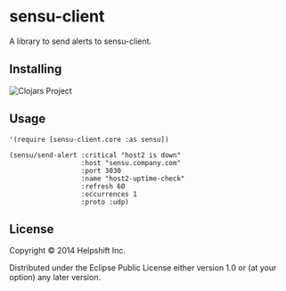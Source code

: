 # sensu-client

A library to send alerts to sensu-client.

## Installing

![Clojars Project](http://clojars.org/helpshift/sensu-client/latest-version.svg)

## Usage

    '(require [sensu-client.core :as sensu])

    (sensu/send-alert :critical "host2 is down"
                      :host "sensu.company.com"
                      :port 3030
                      :name "host2-uptime-check"
                      :refresh 60
                      :occurrences 1
                      :proto :udp)

## License

Copyright © 2014 Helpshift Inc.

Distributed under the Eclipse Public License either version 1.0 or (at
your option) any later version.
